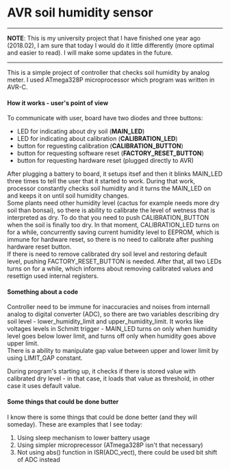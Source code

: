 # AVR soil humidity sensor

***
**NOTE**: This is my university project that I have finished one year ago (2018.02), I am sure that today I would do it little differently (more optimal and easier to read). I will make some updates in the future.
***

This is a simple project of controller that checks soil humidity by analog meter. I used ATmega328P microprocessor which program was written in AVR-C.

#### How it works - user's point of view  
To communicate with user, board have two diodes and three buttons:  

- LED for indicating about dry soil (**MAIN_LED**)   
- LED for indicating about calibration (**CALIBRATION_LED**)    
- button for reguesting calibration (**CALIBRATION_BUTTON**)   
- button for requesting software reset (**FACTORY\_RESET\_BUTTON**)    
- button for requesting hardware reset (plugged directly to AVR)    
    
After plugging a battery to board, it setups itsef and then it blinks MAIN\_LED three times to tell the user that it started to work. During that work, processor constantly checks soil humidity and it turns the MAIN\_LED on and keeps it on until soil humidity changes.  
Some plants need other humidity level (cactus for example needs more dry soil than bonsai), so there is ability to calibrate the level of wetness that is interpreted as dry. To do that you need to push CALIBRATION\_BUTTON when the soil is finally too dry. In that moment, CALIBRATION\_LED turns on for a while, concurrently saving current humidity level to EEPROM, which is immune for hardware reset, so there is no need to calibrate after pushing hardware reset button.  
If there is need to remove calibrated dry soil level and restoring default level, pushing FACTORY\_RESET\_BUTTON is needed. After that, all two LEDs turns on for a while, which informs about removing calibrated values and resettign used internal registers.

#### Something about a code

Controller need to be immune for inaccuracies and noises from internall analog to digital converter (ADC), so there are two variables describing dry soil level - lower\_humidity\_limit and upper\_humidity\_limit. It works like voltages levels in Schmitt trigger - MAIN\_LED turns on only when humidity level goes below lower limit, and turns off only when humidity goes above upper limit.  
There is a ability to manipulate gap value between upper and lower limit by using LIMIT\_GAP constant.   
  
During program's starting up, it checks if there is stored value with calibrated dry level - in that case, it loads that value as threshold, in other case it uses default value.

#### Some things that could be done butter
I know there is some things that could be done better (and they will someday). These are examples that I see today: 

1. Using sleep mechanism to lower battery usage  
2. Using simpler microprecessor (ATmega328P isn't that necessary)
3. Not using abs() function in ISR(ADC\_vect), there could be used bit shift of ADC instead
